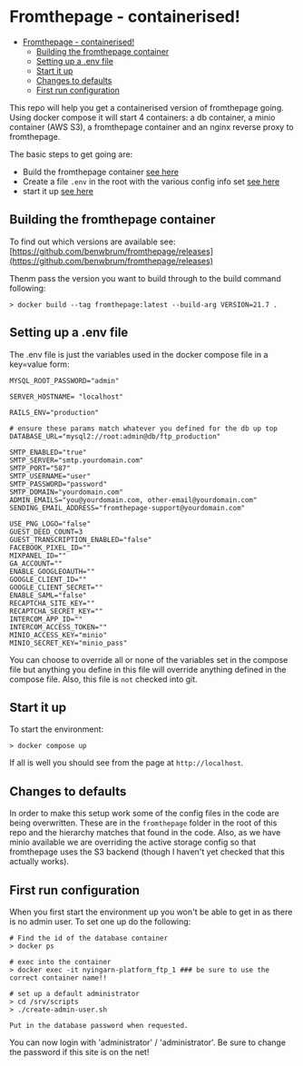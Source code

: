 # Fromthepage - containerised!

- [Fromthepage - containerised!](#fromthepage---containerised)
  - [Building the fromthepage container](#building-the-fromthepage-container)
  - [Setting up a .env file](#setting-up-a-env-file)
  - [Start it up](#start-it-up)
  - [Changes to defaults](#changes-to-defaults)
  - [First run configuration](#first-run-configuration)

This repo will help you get a containerised version of fromthepage going. Using docker compose it
will start 4 containers: a db container, a minio container (AWS S3), a fromthepage container and an
nginx reverse proxy to fromthepage.

The basic steps to get going are:

-   Build the fromthepage container [see here](#building-the-fromthepage-container)
-   Create a file `.env` in the root with the various config info set
    [see here](#setting-up-a-env-file)
-   start it up [see here](#start-it-up)

## Building the fromthepage container

To find out which versions are available see:
[https://github.com/benwbrum/fromthepage/releases](https://github.com/benwbrum/fromthepage/releases)

Thenm pass the version you want to build through to the build command following:

```
> docker build --tag fromthepage:latest --build-arg VERSION=21.7 .
```

## Setting up a .env file

The .env file is just the variables used in the docker compose file in a key=value form:

```
MYSQL_ROOT_PASSWORD="admin"

SERVER_HOSTNAME= "localhost"

RAILS_ENV="production"

# ensure these params match whatever you defined for the db up top
DATABASE_URL="mysql2://root:admin@db/ftp_production"

SMTP_ENABLED="true"
SMTP_SERVER="smtp.yourdomain.com"
SMTP_PORT="587"
SMTP_USERNAME="user"
SMTP_PASSWORD="password"
SMTP_DOMAIN="yourdomain.com"
ADMIN_EMAILS="you@yourdomain.com, other-email@yourdomain.com"
SENDING_EMAIL_ADDRESS="fromthepage-support@yourdomain.com"

USE_PNG_LOGO="false"
GUEST_DEED_COUNT=3
GUEST_TRANSCRIPTION_ENABLED="false"
FACEBOOK_PIXEL_ID=""
MIXPANEL_ID=""
GA_ACCOUNT=""
ENABLE_GOOGLEOAUTH=""
GOOGLE_CLIENT_ID=""
GOOGLE_CLIENT_SECRET=""
ENABLE_SAML="false"
RECAPTCHA_SITE_KEY=""
RECAPTCHA_SECRET_KEY=""
INTERCOM_APP_ID=""
INTERCOM_ACCESS_TOKEN=""
MINIO_ACCESS_KEY="minio"
MINIO_SECRET_KEY="minio_pass"
```

You can choose to override all or none of the variables set in the compose file but anything you
define in this file will override anything defined in the compose file. Also, this file is `not`
checked into git.

## Start it up

To start the environment:

```
> docker compose up
```

If all is well you should see from the page at `http://localhost`.

## Changes to defaults

In order to make this setup work some of the config files in the code are being overwritten. These
are in the `fromthepage` folder in the root of this repo and the hierarchy matches that found in the
code. Also, as we have minio available we are overriding the active storage config so that
fromthepage uses the S3 backend (though I haven't yet checked that this actually works).

## First run configuration

When you first start the environment up you won't be able to get in as there is no admin user. To
set one up do the following:

```
# Find the id of the database container
> docker ps

# exec into the container
> docker exec -it nyingarn-platform_ftp_1 ### be sure to use the correct container name!!

# set up a default administrator
> cd /srv/scripts
> ./create-admin-user.sh

Put in the database password when requested.
```

You can now login with 'administrator' / 'administrator'. Be sure to change the password if this
site is on the net!
